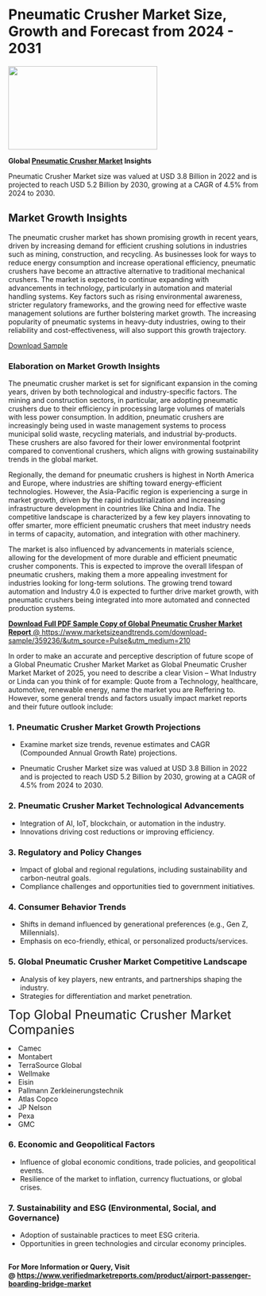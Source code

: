 <H1>Pneumatic Crusher Market Size, Growth and Forecast from 2024 - 2031</H1><img class="aligncenter size-medium wp-image-584254" src="https://thirdeyenews.in/wp-content/uploads/2024/09/Global-Market-Research-300x168.jpeg" alt="" width="300" height="168" /><p><strong>Global&nbsp;<a href="https://www.marketsizeandtrends.com/download-sample/359236/&amp;utm_source=Pulse&amp;utm_medium=210">Pneumatic Crusher Market</a> Insights</strong></p><p>Pneumatic Crusher Market size was valued at USD 3.8 Billion in 2022 and is projected to reach USD 5.2 Billion by 2030, growing at a CAGR of 4.5% from 2024 to 2030.</p><p><!DOCTYPE html> <html lang="en"> <head> <meta charset="UTF-8"> <meta name="viewport" content="width=device-width, initial-scale=1.0"> <title>Pneumatic Crusher Market Growth Insights</title> </head> <body> <h2>Market Growth Insights</h2> <p>The pneumatic crusher market has shown promising growth in recent years, driven by increasing demand for efficient crushing solutions in industries such as mining, construction, and recycling. As businesses look for ways to reduce energy consumption and increase operational efficiency, pneumatic crushers have become an attractive alternative to traditional mechanical crushers. The market is expected to continue expanding with advancements in technology, particularly in automation and material handling systems. Key factors such as rising environmental awareness, stricter regulatory frameworks, and the growing need for effective waste management solutions are further bolstering market growth. The increasing popularity of pneumatic systems in heavy-duty industries, owing to their reliability and cost-effectiveness, will also support this growth trajectory.</p> <p><a href="#">Download Sample</a></p> <h3>Elaboration on Market Growth Insights</h3> <p>The pneumatic crusher market is set for significant expansion in the coming years, driven by both technological and industry-specific factors. The mining and construction sectors, in particular, are adopting pneumatic crushers due to their efficiency in processing large volumes of materials with less power consumption. In addition, pneumatic crushers are increasingly being used in waste management systems to process municipal solid waste, recycling materials, and industrial by-products. These crushers are also favored for their lower environmental footprint compared to conventional crushers, which aligns with growing sustainability trends in the global market.</p> <p>Regionally, the demand for pneumatic crushers is highest in North America and Europe, where industries are shifting toward energy-efficient technologies. However, the Asia-Pacific region is experiencing a surge in market growth, driven by the rapid industrialization and increasing infrastructure development in countries like China and India. The competitive landscape is characterized by a few key players innovating to offer smarter, more efficient pneumatic crushers that meet industry needs in terms of capacity, automation, and integration with other machinery.</p> <p>The market is also influenced by advancements in materials science, allowing for the development of more durable and efficient pneumatic crusher components. This is expected to improve the overall lifespan of pneumatic crushers, making them a more appealing investment for industries looking for long-term solutions. The growing trend toward automation and Industry 4.0 is expected to further drive market growth, with pneumatic crushers being integrated into more automated and connected production systems.</p> <p><a href="#"></p><p><span class=""><strong>Download Full PDF Sample Copy of Global Pneumatic Crusher Market Report</strong> @ <a href="https://www.marketsizeandtrends.com/download-sample/359236/&amp;utm_source=Pulse&amp;utm_medium=210" target="_blank">https://www.marketsizeandtrends.com/download-sample/359236/&amp;utm_source=Pulse&amp;utm_medium=210</a></span></p><p>In order to make an accurate and perceptive description of future scope of a Global&nbsp;Pneumatic Crusher Market Market as Global&nbsp;Pneumatic Crusher Market Market of 2025, you need to describe a clear Vision &ndash; What Industry or Linda can you think of for example: Quote from a Technology, healthcare, automotive, renewable energy, name the market you are Reffering to. However, some general trends and factors usually impact market reports and their future outlook include:</p><h3>1.&nbsp;<strong>Pneumatic Crusher Market Growth Projections</strong></h3><ul><li>Examine market size trends, revenue estimates and CAGR (Compounded Annual Growth Rate) projections.</li><li><p>Pneumatic Crusher Market size was valued at USD 3.8 Billion in 2022 and is projected to reach USD 5.2 Billion by 2030, growing at a CAGR of 4.5% from 2024 to 2030.</p></li></ul><h3>2.&nbsp;<strong>Pneumatic Crusher Market Technological Advancements</strong></h3><ul><li>Integration of AI, IoT, blockchain, or automation in the industry.</li><li>Innovations driving cost reductions or improving efficiency.</li></ul><h3>3.&nbsp;<strong>Regulatory and Policy Changes</strong></h3><ul><li>Impact of global and regional regulations, including sustainability and carbon-neutral goals.</li><li>Compliance challenges and opportunities tied to government initiatives.</li></ul><h3>4.&nbsp;<strong>Consumer Behavior Trends</strong></h3><ul><li>Shifts in demand influenced by generational preferences (e.g., Gen Z, Millennials).</li><li>Emphasis on eco-friendly, ethical, or personalized products/services.</li></ul><h3>5.&nbsp;<strong>Global Pneumatic Crusher Market Competitive Landscape</strong></h3><ul><li>Analysis of key players, new entrants, and partnerships shaping the industry.</li><li>Strategies for differentiation and market penetration.</li></ul><p data-pm-slice="1 1 []"><span style="color: inherit; font-family: inherit; font-size: 25px;">Top Global Pneumatic Crusher Market Companies</span></p><div class="" data-test-id=""><p><li>Camec</li><li> Montabert</li><li> TerraSource Global</li><li> Wellmake</li><li> Eisin</li><li> Pallmann Zerkleinerungstechnik</li><li> Atlas Copco</li><li> JP Nelson</li><li> Pexa</li><li> GMC</li></p></div><h3>6.&nbsp;<strong>Economic and Geopolitical Factors</strong></h3><ul><li>Influence of global economic conditions, trade policies, and geopolitical events.</li><li>Resilience of the market to inflation, currency fluctuations, or global crises.</li></ul><h3>7.&nbsp;<strong>Sustainability and ESG (Environmental, Social, and Governance)</strong></h3><ul><li>Adoption of sustainable practices to meet ESG criteria.</li><li>Opportunities in green technologies and circular economy principles.</li></ul><h2><strong style="font-size: 14px;">For More Information or Query, Visit @&nbsp;</strong><a style="background-color: #ffffff; font-size: 14px;" href="https://www.marketsizeandtrends.com/report/pneumatic-crusher-market/" target="_blank">https://www.verifiedmarketreports.com/product/airport-passenger-boarding-bridge-market</a></h2>
